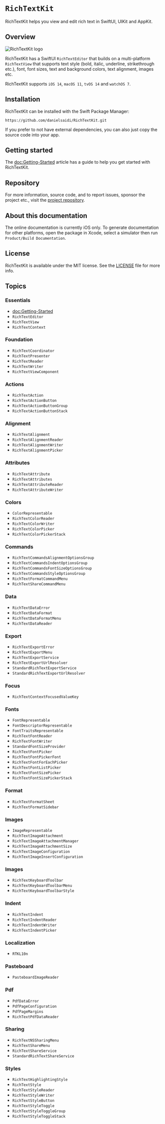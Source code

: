 # ``RichTextKit``

RichTextKit helps you view and edit rich text in SwiftUI, UIKit and AppKit.


## Overview

![RichTextKit logo](Logo.png)

RichTextKit has a SwiftUI `RichTextEditor` that builds on a multi-platform `RichTextView` that supports text style (bold, italic, underline, strikethrough etc.), font, font sizes, text and background colors, text alignment, images etc.

RichTextKit supports `iOS 14`, `macOS 11`, `tvOS 14` and `watchOS 7`.



## Installation

RichTextKit can be installed with the Swift Package Manager:

```
https://github.com/danielsaidi/RichTextKit.git
```

If you prefer to not have external dependencies, you can also just copy the source code into your app.



## Getting started

The <doc:Getting-Started> article has a guide to help you get started with RichTextKit.



## Repository

For more information, source code, and to report issues, sponsor the project etc., visit the [project repository](https://github.com/danielsaidi/RichTextKit).



## About this documentation

The online documentation is currently iOS only. To generate documentation for other platforms, open the package in Xcode, select a simulator then run `Product/Build Documentation`.



## License

RichTextKit is available under the MIT license. See the [LICENSE][License] file for more info.



## Topics

### Essentials

- <doc:Getting-Started>
- ``RichTextEditor``
- ``RichTextView``
- ``RichTextContext``

### Foundation

- ``RichTextCoordinator``
- ``RichTextPresenter``
- ``RichTextReader``
- ``RichTextWriter``
- ``RichTextViewComponent``

### Actions

- ``RichTextAction``
- ``RichTextActionButton``
- ``RichTextActionButtonGroup``
- ``RichTextActionButtonStack``

### Alignment

- ``RichTextAlignment``
- ``RichTextAlignmentReader``
- ``RichTextAlignmentWriter``
- ``RichTextAlignmentPicker``

### Attributes

- ``RichTextAttribute``
- ``RichTextAttributes``
- ``RichTextAttributeReader``
- ``RichTextAttributeWriter``

### Colors

- ``ColorRepresentable``
- ``RichTextColorReader``
- ``RichTextColorWriter``
- ``RichTextColorPicker``
- ``RichTextColorPickerStack``

### Commands

- ``RichTextCommandsAlignmentOptionsGroup``
- ``RichTextCommandsIndentOptionsGroup``
- ``RichTextCommandsFontSizeOptionsGroup``
- ``RichTextCommandsStyleOptionsGroup``
- ``RichTextFormatCommandMenu``
- ``RichTextShareCommandMenu``

### Data

- ``RichTextDataError``
- ``RichTextDataFormat``
- ``RichTextDataFormatMenu``
- ``RichTextDataReader``

### Export

- ``RichTextExportError``
- ``RichTextExportMenu``
- ``RichTextExportService``
- ``RichTextExportUrlResolver``
- ``StandardRichTextExportService``
- ``StandardRichTextExportUrlResolver``

### Focus

- ``RichTextContextFocusedValueKey``

### Fonts

- ``FontRepresentable``
- ``FontDescriptorRepresentable``
- ``FontTraitsRepresentable``
- ``RichTextFontReader``
- ``RichTextFontWriter``
- ``StandardFontSizeProvider``
- ``RichTextFontPicker``
- ``RichTextFontPickerFont``
- ``RichTextFontForEachPicker``
- ``RichTextFontListPicker``
- ``RichTextFontSizePicker``
- ``RichTextFontSizePickerStack``

### Format

- ``RichTextFormatSheet``
- ``RichTextFormatSidebar``

### Images

- ``ImageRepresentable``
- ``RichTextImageAttachment``
- ``RichTextImageAttachmentManager``
- ``RichTextImageAttachmentSize``
- ``RichTextImageConfiguration``
- ``RichTextImageInsertConfiguration``

### Images

- ``RichTextKeyboardToolbar``
- ``RichTextKeyboardToolbarMenu``
- ``RichTextKeyboardToolbarStyle``

### Indent

- ``RichTextIndent``
- ``RichTextIndentReader``
- ``RichTextIndentWriter``
- ``RichTextIndentPicker``

### Localization

- ``RTKL10n``

### Pasteboard

- ``PasteboardImageReader``

### Pdf

- ``PdfDataError``
- ``PdfPageConfiguration``
- ``PdfPageMargins``
- ``RichTextPdfDataReader``

### Sharing

- ``RichTextNSSharingMenu``
- ``RichTextShareMenu``
- ``RichTextShareService``
- ``StandardRichTextShareService``

### Styles

- ``RichTextHighlightingStyle``
- ``RichTextStyle``
- ``RichTextStyleReader``
- ``RichTextStyleWriter``
- ``RichTextStyleButton``
- ``RichTextStyleToggle``
- ``RichTextStyleToggleGroup``
- ``RichTextStyleToggleStack``



[License]: https://github.com/danielsaidi/RichTextKit/blob/master/LICENSE

